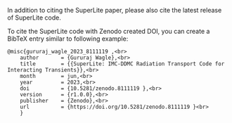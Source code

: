 In addition to citing the SuperLite paper, please also cite the latest release of SuperLite code. 

To cite the SuperLite code with Zenodo created DOI, you can create a BibTeX entry similar to following example:
```
@misc{gururaj_wagle_2023_8111119 ,<br>
    author       = {Gururaj Wagle},<br>
    title        = {{SuperLite: IMC-DDMC Radiation Transport Code for Interacting Transients}},<br>
    month        = jun,<br>
    year         = 2023,<br>
    doi          = {10.5281/zenodo.8111119 },<br>
    version      = {r1.0.0},<br>
    publisher    = {Zenodo},<br>
    url          = {https://doi.org/10.5281/zenodo.8111119 }<br>
    }
```
